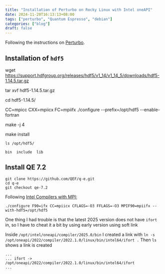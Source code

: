 ```yaml
---
title: "Installation of Perturbo on Rocky Linux with Intel oneAPI"
date: 2024-11-20T16:13:13+08:00
tags: ["perturbo", "Quantum Espresso", "debian"]
categories: ["blog"] 
draft: false
---
```


Following the instructions  on [Perturbo](https://perturbo-code.github.io/mydoc_installation.html).

## Installation of `hdf5`

wget https://support.hdfgroup.org/releases/hdf5/v1_14/v1_14_5/downloads/hdf5-1.14.5.tar.gz

tar xvf hdf5-1.14.5.tar.gz 

cd hdf5-1.14.5/

CC=mpicc CXX=mpiicx FC=mpiifx ./configure --prefix=/opt/hdf5 --enable-fortran

make -j 4

make install



```
ls /opt/hdf5/

bin  include  lib

```

## Install QE 7.2
```
git clone https://github.com/QEF/q-e.git
cd q-e
git checkout qe-7.2
```


<!-- ./configure --with-hdf5=/opt/hdf5 -->

Following [Intel Compilers with MPI:](https://github.com/perturbo-code/perturbo/tree/master/config)
```
./configure F90=ifx CC=mpiicx CFLAGS=-O3 FFLAGS=-O3 MPIF90=mpiifx --with-hdf5=/opt/hdf5
```

One thing I had trouble is that the latest 2025 version does not have `ifort` in, so I have to cheat it a bit by using early version 
using soft link


Inside `/opt/intel/oneapi/compiler/2025.0/bin`
I created a link with 
`ln -s /opt/oneapi/2022/compiler/2022.1.0/linux/bin/intel64/ifort .`
Then `ls` shows a link is created 
```
...
... ifort -> /opt/oneapi/2022/compiler/2022.1.0/linux/bin/intel64/ifort
...
```

